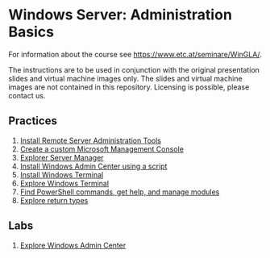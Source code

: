 # Windows Server: Administration Basics

For information about the course see <https://www.etc.at/seminare/WinGLA/>.

The instructions are to be used in conjunction with the original presentation slides and virtual machine images only. The slides and virtual machine images are not contained in this repository. Licensing is possible, please contact us.

## Practices

1. [Install Remote Server Administration Tools](Practices/Install-Remote-Server-Administration-Tools.md)
1. [Create a custom Microsoft Management Console](Practices/Create-a-custom-Microsoft-Management-Console.md)
1. [Explorer Server Manager](Practices/Explore-Server-Manager.md)
1. [Install Windows Admin Center using a script](Practices/Install-Windows-Admin-Center-using-a-script.md)
1. [Install Windows Terminal](Practices/Install-Windows-Terminal.md)
1. [Explore Windows Terminal](Practices/Explore-Windows-Terminal.md)
1. [Find PowerShell commands, get help, and manage modules](Practices/Find-PowerShell-commands-and-manage-modules.md)
1. [Explore return types](Practices/Explore-return-types.md)

## Labs

1. [Explore Windows Admin Center](Labs/Explore-Windows-Admin-Center.md)
